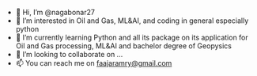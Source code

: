 - 👋 Hi, I’m @nagabonar27
- 👀 I’m interested in Oil and Gas, ML&AI, and coding in general especially python
- 🌱 I’m currently learning Python and all its package on its application for Oil and Gas processing, ML&AI and bachelor degree of Geopysics
- 💞️ I’m looking to collaborate on ...
- 📫 You can reach me on faajaramry@gmail.com

<!---
nagabonar27/nagabonar27 is a ✨ special ✨ repository because its `README.md` (this file) appears on your GitHub profile.
You can click the Preview link to take a look at your changes.
--->
